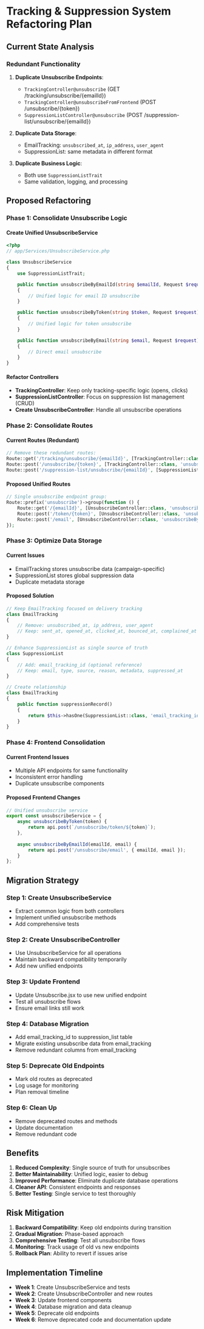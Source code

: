 # Tracking & Suppression System Refactoring Plan

## Current State Analysis

### Redundant Functionality
1. **Duplicate Unsubscribe Endpoints**:
   - `TrackingController@unsubscribe` (GET /tracking/unsubscribe/{emailId})
   - `TrackingController@unsubscribeFromFrontend` (POST /unsubscribe/{token})
   - `SuppressionListController@unsubscribe` (POST /suppression-list/unsubscribe/{emailId})

2. **Duplicate Data Storage**:
   - EmailTracking: `unsubscribed_at`, `ip_address`, `user_agent`
   - SuppressionList: same metadata in different format

3. **Duplicate Business Logic**:
   - Both use `SuppressionListTrait`
   - Same validation, logging, and processing

## Proposed Refactoring

### Phase 1: Consolidate Unsubscribe Logic

#### Create Unified UnsubscribeService
```php
<?php
// app/Services/UnsubscribeService.php

class UnsubscribeService
{
    use SuppressionListTrait;

    public function unsubscribeByEmailId(string $emailId, Request $request): array
    {
        // Unified logic for email ID unsubscribe
    }

    public function unsubscribeByToken(string $token, Request $request): array
    {
        // Unified logic for token unsubscribe
    }

    public function unsubscribeByEmail(string $email, Request $request): array
    {
        // Direct email unsubscribe
    }
}
```

#### Refactor Controllers
- **TrackingController**: Keep only tracking-specific logic (opens, clicks)
- **SuppressionListController**: Focus on suppression list management (CRUD)
- **Create UnsubscribeController**: Handle all unsubscribe operations

### Phase 2: Consolidate Routes

#### Current Routes (Redundant)
```php
// Remove these redundant routes:
Route::get('/tracking/unsubscribe/{emailId}', [TrackingController::class, 'unsubscribe']);
Route::post('/unsubscribe/{token}', [TrackingController::class, 'unsubscribeFromFrontend']);
Route::post('/suppression-list/unsubscribe/{emailId}', [SuppressionListController::class, 'unsubscribe']);
```

#### Proposed Unified Routes
```php
// Single unsubscribe endpoint group:
Route::prefix('unsubscribe')->group(function () {
    Route::get('/{emailId}', [UnsubscribeController::class, 'unsubscribeByEmailId']);
    Route::post('/token/{token}', [UnsubscribeController::class, 'unsubscribeByToken']);
    Route::post('/email', [UnsubscribeController::class, 'unsubscribeByEmail']);
});
```

### Phase 3: Optimize Data Storage

#### Current Issues
- EmailTracking stores unsubscribe data (campaign-specific)
- SuppressionList stores global suppression data
- Duplicate metadata storage

#### Proposed Solution
```php
// Keep EmailTracking focused on delivery tracking
class EmailTracking 
{
    // Remove: unsubscribed_at, ip_address, user_agent
    // Keep: sent_at, opened_at, clicked_at, bounced_at, complained_at
}

// Enhance SuppressionList as single source of truth
class SuppressionList 
{
    // Add: email_tracking_id (optional reference)
    // Keep: email, type, source, reason, metadata, suppressed_at
}

// Create relationship
class EmailTracking 
{
    public function suppressionRecord()
    {
        return $this->hasOne(SuppressionList::class, 'email_tracking_id');
    }
}
```

### Phase 4: Frontend Consolidation

#### Current Frontend Issues
- Multiple API endpoints for same functionality
- Inconsistent error handling
- Duplicate unsubscribe components

#### Proposed Frontend Changes
```javascript
// Unified unsubscribe service
export const unsubscribeService = {
    async unsubscribeByToken(token) {
        return api.post(`/unsubscribe/token/${token}`);
    },
    
    async unsubscribeByEmailId(emailId, email) {
        return api.post('/unsubscribe/email', { emailId, email });
    }
};
```

## Migration Strategy

### Step 1: Create UnsubscribeService
- Extract common logic from both controllers
- Implement unified unsubscribe methods
- Add comprehensive tests

### Step 2: Create UnsubscribeController
- Use UnsubscribeService for all operations
- Maintain backward compatibility temporarily
- Add new unified endpoints

### Step 3: Update Frontend
- Update Unsubscribe.jsx to use new unified endpoint
- Test all unsubscribe flows
- Ensure email links still work

### Step 4: Database Migration
- Add email_tracking_id to suppression_list table
- Migrate existing unsubscribe data from email_tracking
- Remove redundant columns from email_tracking

### Step 5: Deprecate Old Endpoints
- Mark old routes as deprecated
- Log usage for monitoring
- Plan removal timeline

### Step 6: Clean Up
- Remove deprecated routes and methods
- Update documentation
- Remove redundant code

## Benefits

1. **Reduced Complexity**: Single source of truth for unsubscribes
2. **Better Maintainability**: Unified logic, easier to debug
3. **Improved Performance**: Eliminate duplicate database operations
4. **Cleaner API**: Consistent endpoints and responses
5. **Better Testing**: Single service to test thoroughly

## Risk Mitigation

1. **Backward Compatibility**: Keep old endpoints during transition
2. **Gradual Migration**: Phase-based approach
3. **Comprehensive Testing**: Test all unsubscribe flows
4. **Monitoring**: Track usage of old vs new endpoints
5. **Rollback Plan**: Ability to revert if issues arise

## Implementation Timeline

- **Week 1**: Create UnsubscribeService and tests
- **Week 2**: Create UnsubscribeController and new routes
- **Week 3**: Update frontend components
- **Week 4**: Database migration and data cleanup
- **Week 5**: Deprecate old endpoints
- **Week 6**: Remove deprecated code and documentation update
